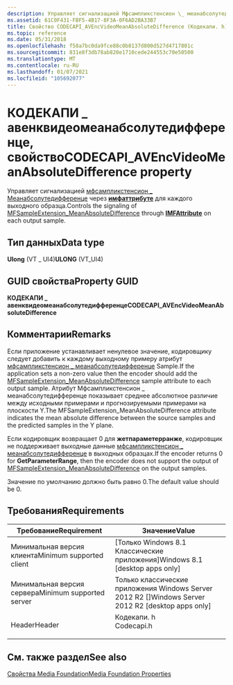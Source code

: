 ```yaml
---
description: Управляет сигнализацией Мфсампликстенсион \_ меанабсолутедифференце через имфаттрибуте для каждого выходного образца.
ms.assetid: 61C0F431-FBF5-4B17-8F3A-0F6AD2BA33B7
title: Свойство CODECAPI_AVEncVideoMeanAbsoluteDifference (Кодекапи. h)
ms.topic: reference
ms.date: 05/31/2018
ms.openlocfilehash: f58a7bc0da9fce88c0b8137d800d527d4717801c
ms.sourcegitcommit: 831e8f3db78ab820e1710cede244553c70e50500
ms.translationtype: MT
ms.contentlocale: ru-RU
ms.lasthandoff: 01/07/2021
ms.locfileid: "105692077"
---
```

# <a name="codecapi_avencvideomeanabsolutedifference-property"></a><span data-ttu-id="5ae77-103">КОДЕКАПИ \_ авенквидеомеанабсолутедифференце, свойство</span><span class="sxs-lookup"><span data-stu-id="5ae77-103">CODECAPI\_AVEncVideoMeanAbsoluteDifference property</span></span>

<span data-ttu-id="5ae77-104">Управляет сигнализацией [мфсампликстенсион \_ Меанабсолутедифференце](mfsampleextension-meanabsolutedifference.md) через [**имфаттрибуте**](/windows/desktop/api/mfobjects/nn-mfobjects-imfattributes) для каждого выходного образца.</span><span class="sxs-lookup"><span data-stu-id="5ae77-104">Controls the signaling of [MFSampleExtension\_MeanAbsoluteDifference](mfsampleextension-meanabsolutedifference.md) through [**IMFAttribute**](/windows/desktop/api/mfobjects/nn-mfobjects-imfattributes) on each output sample.</span></span>

## <a name="data-type"></a><span data-ttu-id="5ae77-105">Тип данных</span><span class="sxs-lookup"><span data-stu-id="5ae77-105">Data type</span></span>

<span data-ttu-id="5ae77-106">**Ulong** (VT \_ UI4)</span><span class="sxs-lookup"><span data-stu-id="5ae77-106">**ULONG** (VT\_UI4)</span></span>

## <a name="property-guid"></a><span data-ttu-id="5ae77-107">GUID свойства</span><span class="sxs-lookup"><span data-stu-id="5ae77-107">Property GUID</span></span>

<span data-ttu-id="5ae77-108">**КОДЕКАПИ \_ авенквидеомеанабсолутедифференце**</span><span class="sxs-lookup"><span data-stu-id="5ae77-108">**CODECAPI\_AVEncVideoMeanAbsoluteDifference**</span></span>

## <a name="remarks"></a><span data-ttu-id="5ae77-109">Комментарии</span><span class="sxs-lookup"><span data-stu-id="5ae77-109">Remarks</span></span>

<span data-ttu-id="5ae77-110">Если приложение устанавливает ненулевое значение, кодировщику следует добавить к каждому выходному примеру атрибут [мфсампликстенсион \_ меанабсолутедифференце](mfsampleextension-meanabsolutedifference.md) Sample.</span><span class="sxs-lookup"><span data-stu-id="5ae77-110">If the application sets a non-zero value then the encoder should add the [MFSampleExtension\_MeanAbsoluteDifference](mfsampleextension-meanabsolutedifference.md) sample attribute to each output sample.</span></span> <span data-ttu-id="5ae77-111">Атрибут Мфсампликстенсион \_ меанабсолутедифференце показывает среднее абсолютное различие между исходными примерами и прогнозируемыми примерами на плоскости Y.</span><span class="sxs-lookup"><span data-stu-id="5ae77-111">The MFSampleExtension\_MeanAbsoluteDifference attribute indicates the mean absolute difference between the source samples and the predicted samples in the Y plane.</span></span>

<span data-ttu-id="5ae77-112">Если кодировщик возвращает 0 для **жетпараметерранже**, кодировщик не поддерживает выходные данные [мфсампликстенсион \_ меанабсолутедифференце](mfsampleextension-meanabsolutedifference.md) в выходных образцах.</span><span class="sxs-lookup"><span data-stu-id="5ae77-112">If the encoder returns 0 for **GetParameterRange**, then the encoder does not support the output of [MFSampleExtension\_MeanAbsoluteDifference](mfsampleextension-meanabsolutedifference.md) on the output samples.</span></span>

<span data-ttu-id="5ae77-113">Значение по умолчанию должно быть равно 0.</span><span class="sxs-lookup"><span data-stu-id="5ae77-113">The default value should be 0.</span></span>

## <a name="requirements"></a><span data-ttu-id="5ae77-114">Требования</span><span class="sxs-lookup"><span data-stu-id="5ae77-114">Requirements</span></span>



| <span data-ttu-id="5ae77-115">Требование</span><span class="sxs-lookup"><span data-stu-id="5ae77-115">Requirement</span></span> | <span data-ttu-id="5ae77-116">Значение</span><span class="sxs-lookup"><span data-stu-id="5ae77-116">Value</span></span> |
|-------------------------------------|---------------------------------------------------------------------------------------|
| <span data-ttu-id="5ae77-117">Минимальная версия клиента</span><span class="sxs-lookup"><span data-stu-id="5ae77-117">Minimum supported client</span></span><br/> | <span data-ttu-id="5ae77-118">\[Только Windows 8.1 Классические приложения\]</span><span class="sxs-lookup"><span data-stu-id="5ae77-118">Windows 8.1 \[desktop apps only\]</span></span><br/>                                          |
| <span data-ttu-id="5ae77-119">Минимальная версия сервера</span><span class="sxs-lookup"><span data-stu-id="5ae77-119">Minimum supported server</span></span><br/> | <span data-ttu-id="5ae77-120">Только классические приложения Windows Server 2012 R2 \[\]</span><span class="sxs-lookup"><span data-stu-id="5ae77-120">Windows Server 2012 R2 \[desktop apps only\]</span></span><br/>                               |
| <span data-ttu-id="5ae77-121">Header</span><span class="sxs-lookup"><span data-stu-id="5ae77-121">Header</span></span><br/>                   | <dl> <span data-ttu-id="5ae77-122"><dt>Кодекапи. h</dt></span><span class="sxs-lookup"><span data-stu-id="5ae77-122"><dt>Codecapi.h</dt></span></span> </dl> |



## <a name="see-also"></a><span data-ttu-id="5ae77-123">См. также раздел</span><span class="sxs-lookup"><span data-stu-id="5ae77-123">See also</span></span>

<dl> <dt>

[<span data-ttu-id="5ae77-124">Свойства Media Foundation</span><span class="sxs-lookup"><span data-stu-id="5ae77-124">Media Foundation Properties</span></span>](media-foundation-properties.md)
</dt> </dl>

 

 




